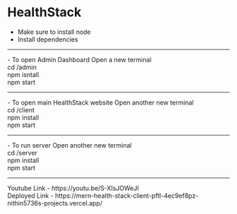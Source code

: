 # HealthStack

- Make sure to install node
- Install dependencies
<hr />
- To open Admin Dashboard
Open a new terminal
<br />
cd /admin 
<br />
npm isntall
<br />
npm start
<hr />
- To open main HealthStack website
Open another new terminal
<br />
cd /client
<br />
npm install
<br />
npm start
<hr />
- To run server
Open another new terminal
<br />
cd /server
<br />
npm install
<br />
npm start
<hr />
Youtube Link - https://youtu.be/S-XIsJOWeJI
<br />
Deployed Link - https://mern-health-stack-client-pftl-4ec9ef8pz-nithin5736s-projects.vercel.app/


